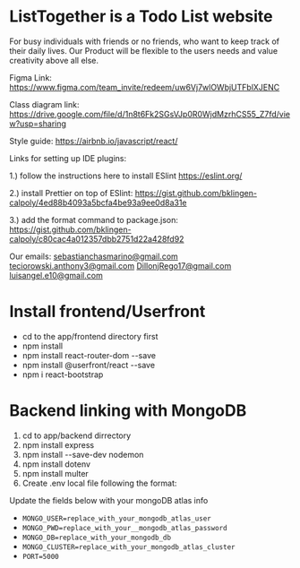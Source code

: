 # ListTogether is a Todo List website

For busy individuals with friends or no friends, who want to keep track of their daily lives.
Our Product will be flexible to the users needs and value creativity above all else.

Figma Link:
https://www.figma.com/team_invite/redeem/uw6Vj7wlOWbjUTFblXJENC

Class diagram link:
https://drive.google.com/file/d/1n8t6Fk2SGsVJp0R0WjdMzrhCS55_Z7fd/view?usp=sharing

Style guide:
https://airbnb.io/javascript/react/

Links for setting up IDE plugins:

1.) follow the instructions here to install ESlint https://eslint.org/

2.) install Prettier on top of ESlint: https://gist.github.com/bklingen-calpoly/4ed88b4093a5bcfa4be93a9ee0d8a31e

3.) add the format command to package.json: https://gist.github.com/bklingen-calpoly/c80cac4a012357dbb2751d22a428fd92  

Our emails:
sebastianchasmarino@gmail.com
teciorowski.anthony3@gmail.com
DillonjRego17@gmail.com
luisangel.e10@gmail.com

# Install frontend/Userfront
- cd to the app/frontend directory first
- npm install
- npm install react-router-dom --save
- npm install @userfront/react --save
- npm i react-bootstrap

# Backend linking with MongoDB
1. cd to app/backend dirrectory
2. npm install express
3. npm install --save-dev nodemon 
4. npm install dotenv
5. npm install multer
6. Create .env local file following the format:

Update the fields below with your mongoDB atlas info
- `MONGO_USER=replace_with_your_mongodb_atlas_user`
- `MONGO_PWD=replace_with_your__mongodb_atlas_password`
- `MONGO_DB=replace_with_your_mongodb_db`
- `MONGO_CLUSTER=replace_with_your_mongodb_atlas_cluster`
- `PORT=5000`
